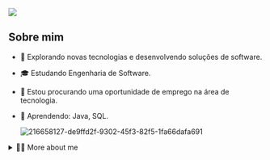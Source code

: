 ![](https://komarev.com/ghpvc/?username=yasmindornelas&color=006bed)

## Sobre mim

- 🤔 Explorando novas tecnologias e desenvolvendo soluções de software.
- 🎓 Estudando Engenharia de Software.
- 💼 Estou procurando uma oportunidade de emprego na área de tecnologia.
- 🌱 Aprendendo: Java, SQL.

    ![216658127-de9ffd2f-9302-45f3-82f5-1fa66dafa691](https://github.com/yasmindornelas/yasmindornelas/assets/72320369/e34e738c-8763-4c94-a871-0a04345a1174)

  <!-- Dropdown -->
<details>
  <summary>👨‍💻 More about me</summary>

  - 💬 Tenho 25 anos e estou mergulhando no vasto mundo da tecnologia sem medo do desconhecido, apesar de ainda não ter experiência sou uma jovem sedenta por desafios e criatividade. Além de amar os códigos e algoritmos, me refugio no universo dos livros, filme e games. Cada obstáculo que enfrento é uma oportunidade de crescimento, sinto que estou no caminho certo para moldar meu futuro no mundo da tecnologia.  :rocket:
  
  - 💬 I'm 25 years old and diving into the vast world of technology without fear of the unknown, despite not having experience yet, I'm a young person thirsty for challenges and creativity. Besides loving codes and algorithms, I take refuge in the universe of books, movies, and games. Every obstacle I face is an opportunity for growth, I feel like I'm on the right path to shape my future in the world of technology.  :rocket:
    

    




## Minhas Skills

**Aplicações e dados**


![Java](https://img.shields.io/badge/-Java-333333?style=flat&logo=Java&logoColor=007396)
![MySQL](https://img.shields.io/badge/-MySQL-333333?style=flat&logo=mysql)


**Ferramentas de desenvolvimento**

![Visual Studio Code](https://img.shields.io/badge/-Visual%20Studio%20Code-333333?style=flat&logo=visual-studio-code&logoColor=007ACC)
![Eclipse](https://img.shields.io/badge/-Eclipse-333333?style=flat&logo=eclipse-ide&logoColor=2C2255)

<br/>

<a href="https://github.com/yasmindornelas" title="Perfil da Yasmin">
  <img height="180em" src="https://github-readme-stats.vercel.app/api/top-langs/?username=iuricode&theme=dark&hide_border=false&include_all_commits=true&count_private=true&layout=compact"
        alt="Github Stats" />
</a>

## Onde me encontrar

[![Linkedin](https://img.shields.io/badge/-LINKEDIN-blue?style=flat-square&logo=Linkedin&logoColor=white&link=LINK-DO-SEU-LINKEDIN)](https://www.linkedin.com/in/yasmin-dornelas-0b32b2228/)
[![Gmail Badge](https://img.shields.io/badge/-yasmindornelasdev@gmail.com-006bed?style=flat-square&logo=Gmail&logoColor=white&link=mailto:SEU-EMAIL)](https://mail.google.com/mail/u/4/#inbox)
[![GitHub](https://img.shields.io/github/followers/yasmindornelas?label=follow&style=social)](https://github.com/yasmindornelas)
